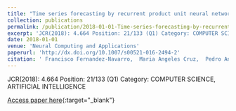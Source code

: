 ```yaml
---
title: "Time series forecasting by recurrent product unit neural networks"
collection: publications
permalink: /publication/2018-01-01-Time-series-forecasting-by-recurrent-product-unit-neural-networks
excerpt: 'JCR(2018): 4.664 Position: 21/133 (Q1) Category: COMPUTER SCIENCE, ARTIFICIAL INTELLIGENCE'
date: 2018-01-01
venue: 'Neural Computing and Applications'
paperurl: 'http://dx.doi.org/10.1007/s00521-016-2494-2'
citation: ' Francisco Fernandez-Navarro,  Maria Angeles Cruz,  Pedro Antonio Gutiérrez,  Adiel Castaño-Méndez,  César Hervás-Martínez, &quot;Time series forecasting by recurrent product unit neural networks.&quot; Neural Computing and Applications, Vol.29(3), 2018, pp.779-791.'
---
```

JCR(2018): 4.664 Position: 21/133 (Q1) Category: COMPUTER SCIENCE, ARTIFICIAL INTELLIGENCE

[Access paper here](http://dx.doi.org/10.1007/s00521-016-2494-2){:target="_blank"}
